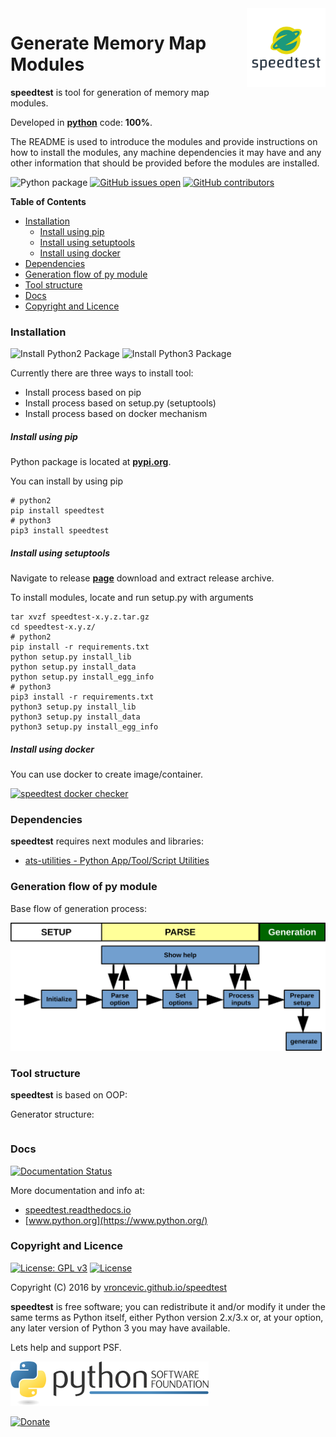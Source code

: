 <img align="right" src="https://raw.githubusercontent.com/vroncevic/speedtest/dev/docs/speedtest_logo.png" width="25%">

# Generate Memory Map Modules

**speedtest** is tool for generation of memory map modules.

Developed in **[python](https://www.python.org/)** code: **100%**.

The README is used to introduce the modules and provide instructions on
how to install the modules, any machine dependencies it may have and any
other information that should be provided before the modules are installed.

![Python package](https://github.com/vroncevic/speedtest/workflows/Python%20package%20speedtest/badge.svg?branch=master) [![GitHub issues open](https://img.shields.io/github/issues/vroncevic/speedtest.svg)](https://github.com/vroncevic/speedtest/issues) [![GitHub contributors](https://img.shields.io/github/contributors/vroncevic/speedtest.svg)](https://github.com/vroncevic/speedtest/graphs/contributors)

<!-- START doctoc generated TOC please keep comment here to allow auto update -->
<!-- DON'T EDIT THIS SECTION, INSTEAD RE-RUN doctoc TO UPDATE -->
**Table of Contents**

- [Installation](#installation)
    - [Install using pip](#install-using-pip)
    - [Install using setuptools](#install-using-setuptools)
    - [Install using docker](#install-using-docker)
- [Dependencies](#dependencies)
- [Generation flow of py module](#generation-flow-of-py-module)
- [Tool structure](#tool-structure)
- [Docs](#docs)
- [Copyright and Licence](#copyright-and-licence)

<!-- END doctoc generated TOC please keep comment here to allow auto update -->

### Installation

![Install Python2 Package](https://github.com/vroncevic/speedtest/workflows/Install%20Python2%20Package%20speedtest/badge.svg?branch=master) ![Install Python3 Package](https://github.com/vroncevic/speedtest/workflows/Install%20Python3%20Package%20speedtest/badge.svg?branch=master)

Currently there are three ways to install tool:
* Install process based on pip
* Install process based on setup.py (setuptools)
* Install process based on docker mechanism

##### Install using pip

Python package is located at **[pypi.org](https://pypi.org/project/speedtest/)**.

You can install by using pip
```
# python2
pip install speedtest
# python3
pip3 install speedtest
```

##### Install using setuptools

Navigate to release **[page](https://github.com/vroncevic/speedtest/releases/)** download and extract release archive.

To install modules, locate and run setup.py with arguments
```
tar xvzf speedtest-x.y.z.tar.gz
cd speedtest-x.y.z/
# python2
pip install -r requirements.txt
python setup.py install_lib
python setup.py install_data
python setup.py install_egg_info
# python3
pip3 install -r requirements.txt
python3 setup.py install_lib
python3 setup.py install_data
python3 setup.py install_egg_info
```

##### Install using docker

You can use docker to create image/container.

[![speedtest docker checker](https://github.com/vroncevic/speedtest/workflows/speedtest%20docker%20checker/badge.svg)](https://github.com/vroncevic/speedtest/actions?query=workflow%3A%22speedtest+docker+checker%22)

### Dependencies

**speedtest** requires next modules and libraries:

* [ats-utilities - Python App/Tool/Script Utilities](https://vroncevic.github.io/ats_utilities)

### Generation flow of py module

Base flow of generation process:

![alt tag](https://raw.githubusercontent.com/vroncevic/speedtest/dev/docs/speedtest_flow.png)

### Tool structure

**speedtest** is based on OOP:

Generator structure:

```

```

### Docs

[![Documentation Status](https://readthedocs.org/projects/speedtest/badge/?version=latest)](https://speedtest.readthedocs.io/projects/speedtest/en/latest/?badge=latest)

More documentation and info at:
* [speedtest.readthedocs.io](https://speedtest.readthedocs.io/en/latest/)
* [www.python.org](https://www.python.org/)

### Copyright and Licence

[![License: GPL v3](https://img.shields.io/badge/License-GPLv3-blue.svg)](https://www.gnu.org/licenses/gpl-3.0) [![License](https://img.shields.io/badge/License-Apache%202.0-blue.svg)](https://opensource.org/licenses/Apache-2.0)

Copyright (C) 2016 by [vroncevic.github.io/speedtest](https://vroncevic.github.io/speedtest)

**speedtest** is free software; you can redistribute it and/or modify
it under the same terms as Python itself, either Python version 2.x/3.x or,
at your option, any later version of Python 3 you may have available.

Lets help and support PSF.

[![Python Software Foundation](https://raw.githubusercontent.com/vroncevic/speedtest/dev/docs/psf-logo-alpha.png)](https://www.python.org/psf/)

[![Donate](https://www.paypalobjects.com/en_US/i/btn/btn_donateCC_LG.gif)](https://psfmember.org/index.php?q=civicrm/contribute/transact&reset=1&id=2)
